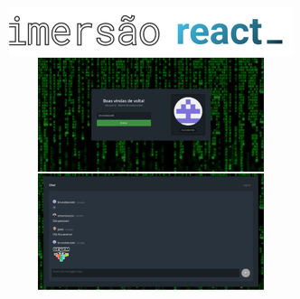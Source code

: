 <div align="center">
  <img src=".github/logo.svg" />
</div>



<div align="center">
  <img src=".github/home.png" width="400px" />
  <img src=".github/chat.png" width="400px" />
</div>

